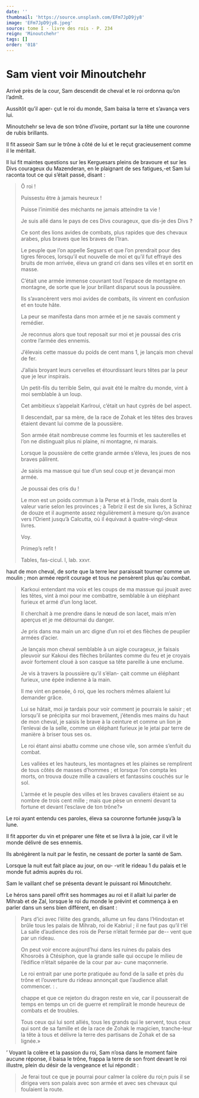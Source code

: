 ```yaml
---
date: ''
thumbnail: 'https://source.unsplash.com/EFm7JpD9jy8'
image: 'EFm7JpD9jy8.jpeg'
source: tome I - livre des rois - P. 234
reign: 'Minoutchehr'
tags: []
order: '018'
---
```


# Sam vient voir Minoutchehr

Arrivé près de la cour, Sam descendit de cheval et le roi ordonna qu’on l’admît.

Aussitôt qu’il aper-
çut le roi du monde, Sam baisa la terre et s’avança vers lui.

Minoutchehr se leva de son trône d’ivoire, portant sur la tête une couronne de rubis brillants.

Il fit asseoir Sam sur le trône à côté de lui et le reçut gracieusement comme il le méritait.

Il lui fit maintes questions sur les Kerguesars pleins de bravoure et sur les Divs courageux du Mazenderan, en le plaignant de ses fatigues,-et Sam lui raconta tout ce qui s’était passé, disant :

> Ô roi !
>
> Puissestu être à jamais heureux !
>
> Puisse l’inimitié des méchants ne jamais atteindre ta vie !
>
> Je suis allé dans le pays de ces Divs courageux, que dis-je des Divs ?
>
> Ce sont des lions avides de combats, plus rapides que des chevaux arabes, plus braves que les braves de l’Iran.
>
> Le peuple que l’on appelle Segsars et que l’on prendrait pour des tigres féroces, lorsqu’il eut nouvelle de moi et qu’il fut effrayé des bruits de mon arrivée, éleva un grand cri dans ses villes et en sortit en masse.
>
> C’était une armée immense couvrant tout l’espace de montagne en montagne, de sorte que le jour brillant disparut sous la poussière.
>
> Ils s’avancèrent vers moi avides de combats, ils vinrent en confusion et en toute hâte.
>
> La peur se manifesta dans mon armée et je ne savais comment y remédier.
>
> Je reconnus alors que tout reposait sur moi et je poussai des cris contre l’armée des ennemis.
>
> J’élevais cette massue du poids de cent mans 1, je lançais mon cheval de fer.
>
> J’allais broyant leurs cervelles et étourdissant leurs têtes par la peur que je leur inspirais.
>
> Un petit-fils du terrible Selm, qui avait été le maître du monde, vint à moi semblable à un loup.
>
> Cet ambitieux s’appelait Karlroui, c’était un haut cyprès de bel aspect.
>
> Il descendait, par sa mère, de la race de Zohak et les têtes des braves étaient devant lui comme de la poussière.
>
> Son armée était nombreuse comme les fourmis et les sauterelles et l’on ne distinguait plus ni plaine, ni montagne, ni marais.
>
> Lorsque la poussière de cette grande armée s’éleva, les joues de nos braves pâlirent.
>
> Je saisis ma massue qui tue d’un seul coup et je devançai mon armée.
>
> Je poussai des cris du !
>
> Le mon est un poids commun à la Perse et à l’Inde, mais dont la valeur varie selon les provinces ; à Tebriz il est de six livres, à Schiraz de douze et il augmente assez régulièrement à mesure qu’on avance vers l’Orient jusqu’à Calcutta, où il équivaut à quatre-vingt-deux livres.
>
> Voy.
>
> Primep’s refit !
>
> Tables, fas-cicul. l, lab. xxvr.
>
> 
haut de mon cheval, de sorte que la terre leur paraissait tourner comme un moulin ; mon armée reprit courage et tous ne pensèrent plus qu’au combat.
>
> Karkoui entendant ma voix et les coups de ma massue qui jouait avec les têtes, vint à moi pour me combattre, semblable à un éléphant furieux et armé d’un long lacet.
>
> Il cherchait à me prendre dans le nœud de son lacet, mais m’en aperçus et je me détournai du danger.
>
> Je pris dans ma main un arc digne d’un roi et des flèches de peuplier armées d’acier.
>
> Je lançais mon cheval semblable à un aigle courageux, je faisais pleuvoir sur Kakoui des flèches brûlantes comme du feu et je croyais avoir fortement cloué à son casque sa tête pareille à une enclume.
>
> Je vis à travers la poussière qu’il s’élan-
çait comme un éléphant furieux, une épée indienne à la main.
>
> Il me vint en pensée, ô roi, que les rochers mêmes allaient lui demander grâce.
>
> Lui se hâtait, moi je tardais pour voir comment je pourrais le saisir ; et lorsqu’il se précipita sur moi bravement, j’étendis mes mains du haut de mon cheval, je saisis le brave à la ceinture et comme un lion je l’enlevai de la selle, comme un éléphant furieux je le jetai par terre de manière à briser tous ses os.
>
> Le roi étant ainsi abattu comme une chose vile, son armée s’enfuit du combat.
>
> Les vallées et les hauteurs, les montagnes et les plaines se remplirent de tous côtés de masses d’hommes ; et lorsque l’on compta les morts, on trouva douze mille a cavaliers et fantassins couchés sur le sol.
>
> L’armée et le peuple des villes et les braves cavaliers étaient se au nombre de trois cent mille ; mais que pèse un ennemi devant ta fortune et devant l’esclave de ton trône?»

Le roi ayant entendu ces paroles, éleva sa couronne fortunée jusqu’à la lune.

Il fit apporter du vin et préparer une fête et se livra à la joie, car il vit le monde délivré de ses ennemis.

Ils abrégèrent la nuit par le festin, ne cessant de porter la santé de Sam.

Lorsque la nuit eut fait place au jour, on ou-
-vrit le rideau 1 du palais et le monde fut admis auprès du roi.

Sam le vaillant chef se présenta devant le puissant roi Minoutchehr.

Le héros sans pareil offrit ses hommages au roi et il allait lui parler de Mihrab et de Zal, lorsque le roi du monde le prévint et commença à en parler dans un sens bien différent, en disant :

> Pars d’ici avec l’élite des grands, allume un feu dans l’Hindostan et brûle tous les palais de Mihrab, roi de Kabriul ; il ne faut pas qu’il t’él La salle d’audience des rois de Perse n’était fermée par de--
vent que par un rideau.
>
> On peut voir encore aujourd’hui dans les ruines du palais des Khosroës à Ctésiphon, que la grande salle qui occupe le milieu de l’édifice n’était séparée de la cour par au-
cune maçonnerie.
>
> Le roi entrait par une porte pratiquée au fond de la salle et près du trône et l’ouverture du rideau annonçait que l’audience allait commencer. : .
>
> chappe et que ce rejeton du dragon reste en vie, car il pousserait de temps en temps un cri de guerre et remplirait le monde heureux de combats et de troubles.
>
> Tous ceux qui lui sont alliés, tous les grands qui le servent, tous ceux qui sont de sa famille et de la race de Zohak le magicien, tranche-leur la tête à tous et délivre la terre des partisans de Zohak et de sa lignée.»

’ Voyant la colère et la passion du roi, Sam n’osa dans le moment faire aucune réponse, il baisa le trône, frappa la terre de son front devant le roi illustre, plein du désir de la vengeance et lui répondit :

> Je ferai tout ce que je pourrai pour calmer la colère du roi;n puis il se dirigea vers son palais avec son armée et avec ses chevaux qui foulaient la route.
